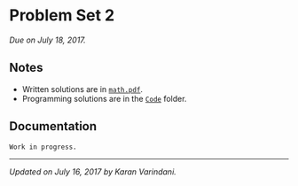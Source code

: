 # Problem Set 2
_Due on July 18, 2017._

## Notes
* Written solutions are in [`math.pdf`](./math.pdf).
* Programming solutions are in the [`Code`](/Code/) folder.

## Documentation
`Work in progress.`

----
_Updated on July 16, 2017 by Karan Varindani._